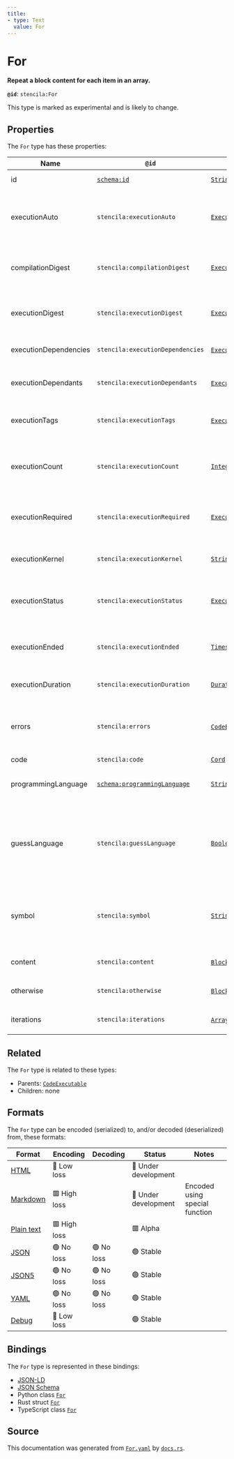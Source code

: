 ```yaml
---
title:
- type: Text
  value: For
---
```


# For

**Repeat a block content for each item in an array.**

**`@id`**: `stencila:For`

This type is marked as experimental and is likely to change.

## Properties

The `For` type has these properties:

| Name                  | `@id`                                                                  | Type                                                                                           | Description                                                                                       | Inherited from                                                                      |
| --------------------- | ---------------------------------------------------------------------- | ---------------------------------------------------------------------------------------------- | ------------------------------------------------------------------------------------------------- | ----------------------------------------------------------------------------------- |
| id                    | [`schema:id`](https://schema.org/id)                                   | [`String`](https://stencila.dev/docs/reference/schema/data/string)                             | The identifier for this item                                                                      | [`Entity`](https://stencila.dev/docs/reference/schema/other/entity)                 |
| executionAuto         | `stencila:executionAuto`                                               | [`ExecutionAuto`](https://stencila.dev/docs/reference/schema/flow/execution-auto)              | Under which circumstances the code should be automatically executed.                              | [`Executable`](https://stencila.dev/docs/reference/schema/flow/executable)          |
| compilationDigest     | `stencila:compilationDigest`                                           | [`ExecutionDigest`](https://stencila.dev/docs/reference/schema/flow/execution-digest)          | A digest of the content, semantics and dependencies of the node.                                  | [`Executable`](https://stencila.dev/docs/reference/schema/flow/executable)          |
| executionDigest       | `stencila:executionDigest`                                             | [`ExecutionDigest`](https://stencila.dev/docs/reference/schema/flow/execution-digest)          | The `compileDigest` of the node when it was last executed.                                        | [`Executable`](https://stencila.dev/docs/reference/schema/flow/executable)          |
| executionDependencies | `stencila:executionDependencies`                                       | [`ExecutionDependency`](https://stencila.dev/docs/reference/schema/flow/execution-dependency)* | The upstream dependencies of this node.                                                           | [`Executable`](https://stencila.dev/docs/reference/schema/flow/executable)          |
| executionDependants   | `stencila:executionDependants`                                         | [`ExecutionDependant`](https://stencila.dev/docs/reference/schema/flow/execution-dependant)*   | The downstream dependants of this node.                                                           | [`Executable`](https://stencila.dev/docs/reference/schema/flow/executable)          |
| executionTags         | `stencila:executionTags`                                               | [`ExecutionTag`](https://stencila.dev/docs/reference/schema/flow/execution-tag)*               | Tags in the code which affect its execution                                                       | [`Executable`](https://stencila.dev/docs/reference/schema/flow/executable)          |
| executionCount        | `stencila:executionCount`                                              | [`Integer`](https://stencila.dev/docs/reference/schema/data/integer)                           | A count of the number of times that the node has been executed.                                   | [`Executable`](https://stencila.dev/docs/reference/schema/flow/executable)          |
| executionRequired     | `stencila:executionRequired`                                           | [`ExecutionRequired`](https://stencila.dev/docs/reference/schema/flow/execution-required)      | Whether, and why, the code requires execution or re-execution.                                    | [`Executable`](https://stencila.dev/docs/reference/schema/flow/executable)          |
| executionKernel       | `stencila:executionKernel`                                             | [`String`](https://stencila.dev/docs/reference/schema/data/string)                             | The id of the kernel that the node was last executed in.                                          | [`Executable`](https://stencila.dev/docs/reference/schema/flow/executable)          |
| executionStatus       | `stencila:executionStatus`                                             | [`ExecutionStatus`](https://stencila.dev/docs/reference/schema/flow/execution-status)          | Status of the most recent, including any current, execution.                                      | [`Executable`](https://stencila.dev/docs/reference/schema/flow/executable)          |
| executionEnded        | `stencila:executionEnded`                                              | [`Timestamp`](https://stencila.dev/docs/reference/schema/data/timestamp)                       | The timestamp when the last execution ended.                                                      | [`Executable`](https://stencila.dev/docs/reference/schema/flow/executable)          |
| executionDuration     | `stencila:executionDuration`                                           | [`Duration`](https://stencila.dev/docs/reference/schema/data/duration)                         | Duration of the last execution.                                                                   | [`Executable`](https://stencila.dev/docs/reference/schema/flow/executable)          |
| errors                | `stencila:errors`                                                      | [`CodeError`](https://stencila.dev/docs/reference/schema/code/code-error)*                     | Errors when compiling (e.g. syntax errors) or executing the node.                                 | [`Executable`](https://stencila.dev/docs/reference/schema/flow/executable)          |
| code                  | `stencila:code`                                                        | [`Cord`](https://stencila.dev/docs/reference/schema/data/cord)                                 | The code.                                                                                         | [`CodeExecutable`](https://stencila.dev/docs/reference/schema/code/code-executable) |
| programmingLanguage   | [`schema:programmingLanguage`](https://schema.org/programmingLanguage) | [`String`](https://stencila.dev/docs/reference/schema/data/string)                             | The programming language of the code.                                                             | [`CodeExecutable`](https://stencila.dev/docs/reference/schema/code/code-executable) |
| guessLanguage         | `stencila:guessLanguage`                                               | [`Boolean`](https://stencila.dev/docs/reference/schema/data/boolean)                           | Whether the programming language of the code should be guessed based on syntax and variables used | [`CodeExecutable`](https://stencila.dev/docs/reference/schema/code/code-executable) |
| symbol                | `stencila:symbol`                                                      | [`String`](https://stencila.dev/docs/reference/schema/data/string)                             | The name to give to the variable representing each item in the iterated array                     | [`For`](https://stencila.dev/docs/reference/schema/flow/for)                        |
| content               | `stencila:content`                                                     | [`Block`](https://stencila.dev/docs/reference/schema/prose/block)*                             | The content to repeat for each item                                                               | [`For`](https://stencila.dev/docs/reference/schema/flow/for)                        |
| otherwise             | `stencila:otherwise`                                                   | [`Block`](https://stencila.dev/docs/reference/schema/prose/block)*                             | The content to render if there are no items                                                       | [`For`](https://stencila.dev/docs/reference/schema/flow/for)                        |
| iterations            | `stencila:iterations`                                                  | [`Array`](https://stencila.dev/docs/reference/schema/data/array)*                              | The content repeated for each iteration                                                           | [`For`](https://stencila.dev/docs/reference/schema/flow/for)                        |

## Related

The `For` type is related to these types:

- Parents: [`CodeExecutable`](https://stencila.dev/docs/reference/schema/code/code-executable)
- Children: none

## Formats

The `For` type can be encoded (serialized) to, and/or decoded (deserialized) from, these formats:

| Format                                                           | Encoding       | Decoding     | Status                 | Notes                          |
| ---------------------------------------------------------------- | -------------- | ------------ | ---------------------- | ------------------------------ |
| [HTML](https://stencila.dev/docs/reference/formats/{name})       | 🔷 Low loss     |              | 🚧 Under development    |                                |
| [Markdown](https://stencila.dev/docs/reference/formats/{name})   | 🟥 High loss    |              | 🚧 Under development    | Encoded using special function |
| [Plain text](https://stencila.dev/docs/reference/formats/{name}) | 🟥 High loss    |              | 🟥 Alpha                |                                |
| [JSON](https://stencila.dev/docs/reference/formats/{name})       | 🟢 No loss      | 🟢 No loss    | 🟢 Stable               |                                |
| [JSON5](https://stencila.dev/docs/reference/formats/{name})      | 🟢 No loss      | 🟢 No loss    | 🟢 Stable               |                                |
| [YAML](https://stencila.dev/docs/reference/formats/{name})       | 🟢 No loss      | 🟢 No loss    | 🟢 Stable               |                                |
| [Debug](https://stencila.dev/docs/reference/formats/{name})      | 🔷 Low loss     |              | 🟢 Stable               |                                |

## Bindings

The `For` type is represented in these bindings:

- [JSON-LD](https://stencila.dev/For.jsonld)
- [JSON Schema](https://stencila.dev/For.schema.json)
- Python class [`For`](https://github.com/stencila/stencila/blob/main/python/stencila/types/for.py)
- Rust struct [`For`](https://github.com/stencila/stencila/blob/main/rust/schema/src/types/for.rs)
- TypeScript class [`For`](https://github.com/stencila/stencila/blob/main/typescript/src/types/For.ts)

## Source

This documentation was generated from [`For.yaml`](https://github.com/stencila/stencila/blob/main/schema/For.yaml) by [`docs.rs`](https://github.com/stencila/stencila/blob/main/rust/schema-gen/src/docs.rs).